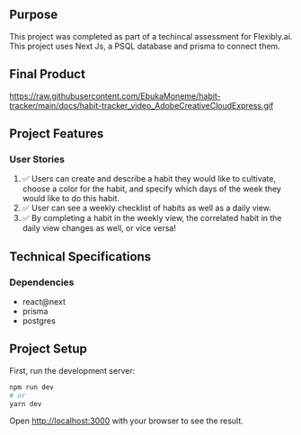 ## Purpose
This project was completed as part of a techincal assessment for Flexibly.ai. This project uses Next Js, a PSQL database and prisma to connect them.

## Final Product
https://raw.githubusercontent.com/EbukaMoneme/habit-tracker/main/docs/habit-tracker_video_AdobeCreativeCloudExpress.gif

## Project Features
### User Stories

1. ✅ Users can create and describe a habit they would like to cultivate, choose a color for the habit, and specify which days of the week they would like to do this habit.
2. ✅ User can see a weekly checklist of habits as well as a daily view.
3. ✅ By completing a habit in the weekly view, the correlated habit in the daily view changes as well, or vice versa!

## Technical Specifications

### Dependencies

- react@next
- prisma
- postgres

## Project Setup

First, run the development server:

```bash
npm run dev
# or
yarn dev
```

Open [http://localhost:3000](http://localhost:3000) with your browser to see the result.
